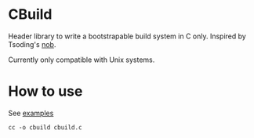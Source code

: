 # CBuild

Header library to write a bootstrapable build system in C only.
Inspired by Tsoding's [nob](https://github.com/tsoding/nobuild).

Currently only compatible with Unix systems.

# How to use

See [examples](./examples/)

```
cc -o cbuild cbuild.c
```

